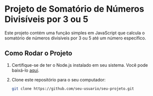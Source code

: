 # Projeto de Somatório de Números Divisíveis por 3 ou 5

Este projeto contém uma função simples em JavaScript que calcula o somatório de números divisíveis por 3 ou 5 até um número específico.

## Como Rodar o Projeto

1. Certifique-se de ter o Node.js instalado em seu sistema. Você pode baixá-lo [aqui](https://nodejs.org/).

2. Clone este repositório para o seu computador:

   ```bash
   git clone https://github.com/seu-usuario/seu-projeto.git

